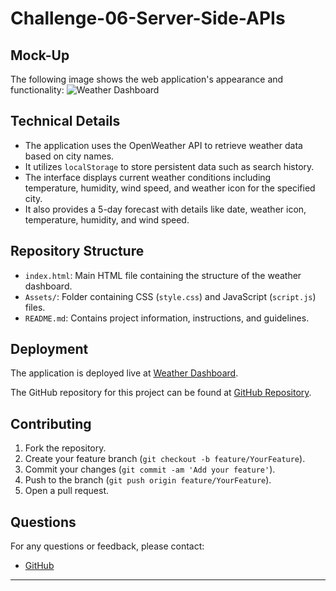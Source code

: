 # Challenge-06-Server-Side-APIs

## Mock-Up
The following image shows the web application's appearance and functionality:
![Weather Dashboard](./Assets/06-server-side-apis-homework-demo.png)

## Technical Details
- The application uses the OpenWeather API to retrieve weather data based on city names.
- It utilizes `localStorage` to store persistent data such as search history.
- The interface displays current weather conditions including temperature, humidity, wind speed, and weather icon for the specified city.
- It also provides a 5-day forecast with details like date, weather icon, temperature, humidity, and wind speed.

## Repository Structure
- `index.html`: Main HTML file containing the structure of the weather dashboard.
- `Assets/`: Folder containing CSS (`style.css`) and JavaScript (`script.js`) files.
- `README.md`: Contains project information, instructions, and guidelines.

## Deployment
The application is deployed live at [Weather Dashboard](#).

The GitHub repository for this project can be found at [GitHub Repository](#).

## Contributing
1. Fork the repository.
2. Create your feature branch (`git checkout -b feature/YourFeature`).
3. Commit your changes (`git commit -am 'Add your feature'`).
4. Push to the branch (`git push origin feature/YourFeature`).
5. Open a pull request.

## Questions
For any questions or feedback, please contact:
- [GitHub](https://github.com/AJKaur02)
---